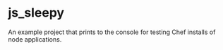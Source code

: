 # js_sleepy
An example project that prints to the console for testing Chef installs of node applications.
